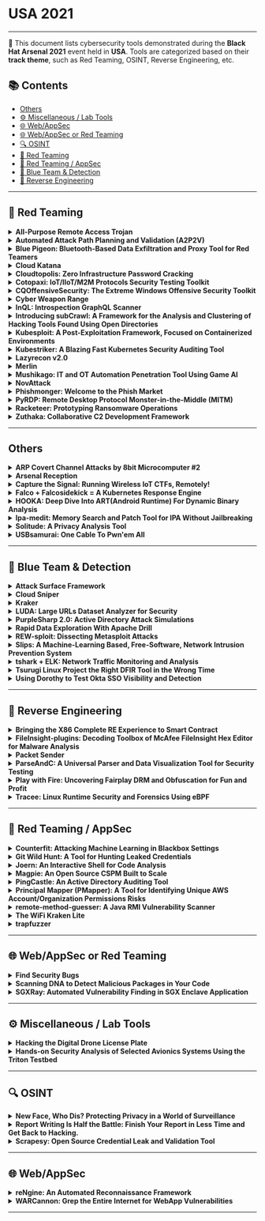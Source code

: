 # USA 2021
---
📍 This document lists cybersecurity tools demonstrated during the **Black Hat Arsenal 2021** event held in **USA**.
Tools are categorized based on their **track theme**, such as Red Teaming, OSINT, Reverse Engineering, etc.

## 📚 Contents
- [Others](#others)
- [⚙️ Miscellaneous / Lab Tools](#⚙️-miscellaneous-lab-tools)
- [🌐 Web/AppSec](#🌐-webappsec)
- [🌐 Web/AppSec or Red Teaming](#🌐-webappsec-or-red-teaming)
- [🔍 OSINT](#🔍-osint)
- [🔴 Red Teaming](#🔴-red-teaming)
- [🔴 Red Teaming / AppSec](#🔴-red-teaming-appsec)
- [🔵 Blue Team & Detection](#🔵-blue-team-detection)
- [🧠 Reverse Engineering](#🧠-reverse-engineering)
---
## 🔴 Red Teaming
<details><summary><strong>All-Purpose Remote Access Trojan</strong></summary>

![USA 2021](https://img.shields.io/badge/USA%202021-black) ![Category: 🔴 Red Teaming](https://img.shields.io/badge/Category:%20🔴%20Red%20Teaming-red) ![David Hunt](https://img.shields.io/badge/David%20Hunt-informational) ![Alex Manners](https://img.shields.io/badge/Alex%20Manners-informational)

🔗 **Link:** Not Available  
📝 **Description:** None

</details>

<details><summary><strong>Automated Attack Path Planning and Validation (A2P2V)</strong></summary>

![USA 2021](https://img.shields.io/badge/USA%202021-black) ![Category: 🔴 Red Teaming](https://img.shields.io/badge/Category:%20🔴%20Red%20Teaming-red) ![Fukutomo Nakanishi](https://img.shields.io/badge/Fukutomo%20Nakanishi-informational) ![Jason Youzwak](https://img.shields.io/badge/Jason%20Youzwak-informational) ![Michael Hylkema](https://img.shields.io/badge/Michael%20Hylkema-informational) ![Satoshi Aoki](https://img.shields.io/badge/Satoshi%20Aoki-informational) ![Subir Das](https://img.shields.io/badge/Subir%20Das-informational)

🔗 **Link:** Not Available  
📝 **Description:** None

</details>

<details><summary><strong>Blue Pigeon: Bluetooth-Based Data Exfiltration and Proxy Tool for Red Teamers</strong></summary>

![USA 2021](https://img.shields.io/badge/USA%202021-black) ![Category: 🔴 Red Teaming](https://img.shields.io/badge/Category:%20🔴%20Red%20Teaming-red) ![Chia Hui Mah](https://img.shields.io/badge/Chia%20Hui%20Mah-informational) ![Jing Loon Goh](https://img.shields.io/badge/Jing%20Loon%20Goh-informational) ![Kang Hao Leng](https://img.shields.io/badge/Kang%20Hao%20Leng-informational)

🔗 **Link:** Not Available  
📝 **Description:** None

</details>

<details><summary><strong>Cloud Katana</strong></summary>

![USA 2021](https://img.shields.io/badge/USA%202021-black) ![Category: 🔴 Red Teaming](https://img.shields.io/badge/Category:%20🔴%20Red%20Teaming-red) ![Roberto Rodriguez](https://img.shields.io/badge/Roberto%20Rodriguez-informational)

🔗 **Link:** Not Available  
📝 **Description:** None

</details>

<details><summary><strong>Cloudtopolis: Zero Infrastructure Password Cracking</strong></summary>

![USA 2021](https://img.shields.io/badge/USA%202021-black) ![Category: 🔴 Red Teaming](https://img.shields.io/badge/Category:%20🔴%20Red%20Teaming-red) ![Joel Gámez](https://img.shields.io/badge/Joel%20Gámez-informational)

🔗 **Link:** [Cloudtopolis: Zero Infrastructure Password Cracking](https://github.com/JoelGMSec/Cloudtopolis)  
📝 **Description:** Cloudtopolis is a tool that facilitates the installation and provisioning of Hashtopolis on the Google Cloud Shell platform, quickly and completely unattended (and also, free!). Together with Google Collaboratory, it allows us to break hashes without the need for dedicated hardware from any browser (even from your smartphone).

Thanks to its implementation through Docker, it can be run almost anywhere in a fast and easy way. In addition, it can be used collaboratively using different accounts, being very useful for use in CTF teams or in Red Team exercises.

As a novelty in this talk, automated clients for Windows and Linux (not disclosed yet) will be presented, being able to additionally use the user's local resources together with the graphic cards provided by Colab.

</details>

<details><summary><strong>Cotopaxi: IoT/IIoT/M2M Protocols Security Testing Toolkit</strong></summary>

![USA 2021](https://img.shields.io/badge/USA%202021-black) ![Category: 🔴 Red Teaming](https://img.shields.io/badge/Category:%20🔴%20Red%20Teaming-red) ![Jakub Botwicz](https://img.shields.io/badge/Jakub%20Botwicz-informational)

🔗 **Link:** Not Available  
📝 **Description:** Cotopaxi is a set of tools for security testing of network devices using specific and general network IoT/IIoT/M2M protocols (AMQP, CoAP, DTLS, gRPC, HTTP/2, HTCPCP, KNX, mDNS, MQTT, MQTT-SN, QUIC, RTSP, SSDP).

</details>

<details><summary><strong>CQOffensiveSecurity: The Extreme Windows Offensive Security Toolkit</strong></summary>

![USA 2021](https://img.shields.io/badge/USA%202021-black) ![Category: 🔴 Red Teaming](https://img.shields.io/badge/Category:%20🔴%20Red%20Teaming-red) ![Paula Januszkiewicz](https://img.shields.io/badge/Paula%20Januszkiewicz-informational) ![Mike Jankowski-Lorek](https://img.shields.io/badge/Mike%20Jankowski-Lorek-informational)

🔗 **Link:** Not Available  
📝 **Description:** CQOffensiveSecurity Toolkit enables you to perform advanced Windows Infrastructure Penetration Testing. It guides you through the process of gathering intel about network, workstations and servers. Common technics for privilege escalation, antimalware avoidance and bypass, credential harvesting and lateral movement. Toolkit allows also for decrypting RSA keys and EFS protected files as well as blobs and objects protected by DPAPI and DPAPI-NG. This toolkit is commonly used among CQURE Experts and pentesters on daily basis. Among published presented tools: CQRepacker, CQSecretDumper, CQLsasSecretDumper, CQCredentialHarvester, CQSystemEscalator, CQTcbImpersonate, CQSqlTDEdecrypter and many more. During the Black Hat we would like to announce brand new tools for escalation and lateral movement for PKI and ADFS as well as disabling Azure Information Protection to search through encrypted and protected files at rest. CQOffensiveSecurity is a very practical toolkit for pentesters and RedTeamers.

</details>

<details><summary><strong>Cyber Weapon Range</strong></summary>

![USA 2021](https://img.shields.io/badge/USA%202021-black) ![Category: 🔴 Red Teaming](https://img.shields.io/badge/Category:%20🔴%20Red%20Teaming-red) ![Brian Sypher](https://img.shields.io/badge/Brian%20Sypher-informational) ![Dan Wolfford, MSc, USAF (R)](https://img.shields.io/badge/Dan%20Wolfford,%20MSc,%20USAF%20(R)-informational)

🔗 **Link:** Not Available  
📝 **Description:** None

</details>

<details><summary><strong>InQL: Introspection GraphQL Scanner</strong></summary>

![USA 2021](https://img.shields.io/badge/USA%202021-black) ![Category: 🔴 Red Teaming](https://img.shields.io/badge/Category:%20🔴%20Red%20Teaming-red) ![Andrea Brancaleoni](https://img.shields.io/badge/Andrea%20Brancaleoni-informational)

🔗 **Link:** [InQL: Introspection GraphQL Scanner](https://github.com/doyensec/inql)  
📝 **Description:** InQL is an open-source toolbox for GraphQL. In addition to introspection and enumeration, our tool allows probing for GraphQL specific vulnerabilities. Over the course of the last few years, InQL became the go-to tool for GraphQL penetration testing thanks to its flexibility.

InQL is suited specifically for security audits and manual penetration testing with its tight integration with Burp Suite. In addition to that, InQL also provides an easily accessible API and command-line interface that can be integrated with other “shift-left” security engineering practices.

During the session, we will showcase InQL superpowers: black-box queries generation, cycles detection, CSRF helpers, and the newly integrated SQLi exploiter.

Resources:
- https://github.com/doyensec/inql
- https://blog.doyensec.com/2018/05/17/graphql-security-overview.html
- https://blog.doyensec.com/2020/03/26/graphql-scanner.html
- https://blog.doyensec.com/2021/05/20/graphql-csrf.html
- https://blog.doyensec.com/2020/11/19/inql-scanner-v3.html
- https://blog.doyensec.com/2020/06/11/inql-scanner-v2.html

</details>

<details><summary><strong>Introducing subCrawl: A Framework for the Analysis and Clustering of Hacking Tools Found Using Open Directories</strong></summary>

![USA 2021](https://img.shields.io/badge/USA%202021-black) ![Category: 🔴 Red Teaming](https://img.shields.io/badge/Category:%20🔴%20Red%20Teaming-red) ![Josh Stroschein](https://img.shields.io/badge/Josh%20Stroschein-informational) ![Patrick Schläpfer](https://img.shields.io/badge/Patrick%20Schläpfer-informational)

🔗 **Link:** Not Available  
📝 **Description:** From phishing kits to command-and-control panels, web shells and multiple samples of malware, open directories can provide a wealth of information into threat actor operations. But how can we discover open directories? And once we discover them, what are the next steps for identifying interesting content?

To answer these questions, we created the open-source framework subCrawl. subCrawl is written in Python3 and provides a modular framework for discovering open directories, unique content through signatures and organizing the data with optional output modules, such as MISP.

Open directories are simply folders that are viewable on a public web server that provides direct links to all its content. While open directories can be used to legitimately share files, they are often overlooked by threat actors. Therefore, they can provide insight into the structure, tools and malware being used by many threat actors. This oversight can provide direct access to the tools they've placed on a server, such as web shells, C2 panels or proxy scripts.

To organize the data, we use our framework subCrawl to aggregate the data with fuzzy hashes, web server information, used scripting languages and more. This approach allows for the creation of signatures that can be used to track tool usage across multiple hosts and cluster threat actor activities. To help manage the hosts explored and the data collected, we create consolidated MISP events, which enables us to cluster the found artifacts and draw interesting conclusions about the use of tools.

We will present the open-source framework subCrawl, which reflects our approach for hunting open directories. We will also explore our methodology to detect and cluster malicious content using publicly available threat feeds with the support of the well-known tool MISP, which helps us to store the data in a structured form and cluster it.

</details>

<details><summary><strong>Kubesploit: A Post-Exploitation Framework, Focused on Containerized Environments</strong></summary>

![USA 2021](https://img.shields.io/badge/USA%202021-black) ![Category: 🔴 Red Teaming](https://img.shields.io/badge/Category:%20🔴%20Red%20Teaming-red) ![Eviatar Gerzi](https://img.shields.io/badge/Eviatar%20Gerzi-informational)

🔗 **Link:** Not Available  
📝 **Description:** None

</details>

<details><summary><strong>Kubestriker: A Blazing Fast Kubernetes Security Auditing Tool</strong></summary>

![USA 2021](https://img.shields.io/badge/USA%202021-black) ![Category: 🔴 Red Teaming](https://img.shields.io/badge/Category:%20🔴%20Red%20Teaming-red) ![Vasant Chinnipilli](https://img.shields.io/badge/Vasant%20Chinnipilli-informational) ![Pralhad Chaskar](https://img.shields.io/badge/Pralhad%20Chaskar-informational)

🔗 **Link:** [Kubestriker: A Blazing Fast Kubernetes Security Auditing Tool](https://github.com/vchinnipilli/kubestriker)  
📝 **Description:** Kubestriker performs numerous in depth checks on kubernetes infrastructure to identify any misconfigurations which make organisations an easy target for attackers and safeguards against potential attacks on Kubernetes clusters.

</details>

<details><summary><strong>Lazyrecon v2.0</strong></summary>

![USA 2021](https://img.shields.io/badge/USA%202021-black) ![Category: 🔴 Red Teaming](https://img.shields.io/badge/Category:%20🔴%20Red%20Teaming-red) ![Kirill Zhdanov](https://img.shields.io/badge/Kirill%20Zhdanov-informational)

🔗 **Link:** [Lazyrecon v2.0](https://github.com/toolswatch/blackhat-arsenal-tools/blob/master/exploitation/lazyrecon.md)  
📝 **Description:** Lazyrecon v2.0 is a subdomain discovery tool that discovers and resolves valid subdomains then performs SSRF/LFI/SQLi fuzzing and port scanning. It has a simple modular architecture and is optimized for speed while working with github and wayback machine.

</details>

<details><summary><strong>Merlin</strong></summary>

![USA 2021](https://img.shields.io/badge/USA%202021-black) ![Category: 🔴 Red Teaming](https://img.shields.io/badge/Category:%20🔴%20Red%20Teaming-red) ![Russel Van Tuyl](https://img.shields.io/badge/Russel%20Van%20Tuyl-informational)

🔗 **Link:** Not Available  
📝 **Description:** None

</details>

<details><summary><strong>Mushikago: IT and OT Automation Penetration Tool Using Game AI</strong></summary>

![USA 2021](https://img.shields.io/badge/USA%202021-black) ![Category: 🔴 Red Teaming](https://img.shields.io/badge/Category:%20🔴%20Red%20Teaming-red) ![Yuta Ikegami](https://img.shields.io/badge/Yuta%20Ikegami-informational) ![Masato Hamamura](https://img.shields.io/badge/Masato%20Hamamura-informational)

🔗 **Link:** Not Available  
📝 **Description:** Penetration testing is an effective means of discovering vulnerabilities and inadequate settings in the overall system, and of investigating whether there are any operational security risks. However, in manual penetration testing, there are many cases where it is unclear whether the test content is really appropriate, because the diagnosis varies depending on the tester's strong and weak, interests, physical condition, and mental state on that day. Also, excellent testers are already booked by a large amount of work, and it is not always possible to request them without fail. In addition, cyber attacks on ICS (Industrial Control System) have been increasing recently, especially in 2020, when there were many cases of ransomware infections that caused damage to ICS. Furthermore, the number of reports of ICS vulnerabilities is increasing every year. In response to this situation, penetration testing for ICS has been attracting much attention.

In this work, we developed Mushikago, an automatic penetration testing tool using game AI, which focuses on the verification of post-exploit among penetration tools. A post-exploit is an attack that an attacker carries out after entering the target environment. By focusing on post-exploit verification, we can understand how far an attacker can actually penetrate and what kind of information is collected. Mushikago uses the GOAP (Goal Oriented Action Planning), which is game AI commonly used in NPC (Non Player Character). To using Mushikago, we can flexibly change the content of the attack according to the environment and mimic the attacks conducted by actual APT attackers and testers. It is also possible to identify terminal information, account information, and network information without manual intervention, and visualize and report them based on MITRE ATT&CK. In addition, Mushikago supports ICS, and can be used for penetration testing across IT and OT (Operation Technology).

</details>

<details><summary><strong>NovAttack</strong></summary>

![USA 2021](https://img.shields.io/badge/USA%202021-black) ![Category: 🔴 Red Teaming](https://img.shields.io/badge/Category:%20🔴%20Red%20Teaming-red) ![Mustafa Altınkaynak](https://img.shields.io/badge/Mustafa%20Altınkaynak-informational) ![Recep Tiryaki](https://img.shields.io/badge/Recep%20Tiryaki-informational)

🔗 **Link:** Not Available  
📝 **Description:** The NovAttack platform requires minimal setup time and few resources to implement. We love open source. So NovAttack is open source, it will remain open source.

NovAttack simulates real cyber attacks, focusing on the following attack categories.

Features / Test Capabilities

- IPS / IDS / Firewall
- Malware Download
- Content Filtering
- DLP (Data Loss Protection)
- WAF (Web Application Firewall) (New)

How does NovAttack work?

NovAttack advocates the open source philosophy. Uses the capabilities of PHP and libraries. All communication is prepared with API.

NovAttack simulates cyber attacks with its point-to-point connection. Thus, it reduces the amount of false positive. Attack vectors in it can be edited and updated.

- NovAttack simulates web-based attacks.
- You can provide continuous cyber attack simulation by adding current malware to NovAttack.
- You can develop DLP vectors specific to your organization, such as credit card leak). NovAttack provides continuous analysis for you.
- You can test your institution's content or URL filter.

</details>

<details><summary><strong>Phishmonger: Welcome to the Phish Market</strong></summary>

![USA 2021](https://img.shields.io/badge/USA%202021-black) ![Category: 🔴 Red Teaming](https://img.shields.io/badge/Category:%20🔴%20Red%20Teaming-red) ![Forrest Kasler](https://img.shields.io/badge/Forrest%20Kasler-informational)

🔗 **Link:** Not Available  
📝 **Description:** None

</details>

<details><summary><strong>PyRDP: Remote Desktop Protocol Monster-in-the-Middle (MITM)</strong></summary>

![USA 2021](https://img.shields.io/badge/USA%202021-black) ![Category: 🔴 Red Teaming](https://img.shields.io/badge/Category:%20🔴%20Red%20Teaming-red) ![Olivier Bilodeau](https://img.shields.io/badge/Olivier%20Bilodeau-informational)

🔗 **Link:** [PyRDP: Remote Desktop Protocol Monster-in-the-Middle (MITM)](https://github.com/GoSecure/pyrdp/blob/main/pyproject.toml)  
📝 **Description:** PyRDP is a Remote Desktop Protocol (RDP) monster-in-the-middle (MITM) tool and library useful in intrusion testing and malware research. Its out of the box offensive capabilities can be divided in three broad categories: client-side, MITM-side and server-side. On the client-side PyRDP can actively steal any clipboard activity, crawl mapped drives and collect all keystrokes. On the MITM-side PyRDP records everything on the wire in several formats (logs, JSON events), allows the attacker to take control of an active session and performs a pixel perfect recording of the RDP screen. On the server-side, on-logon PowerShell or cmd injection can be performed when a legitimate client connects.

On the malware research side, PyRDP can be used as part of a fully interactive honeypot. It can be placed in front of a Windows RDP server to intercept malicious sessions. It can replace the credentials provided in the connection sequence with working credentials to accelerate compromise and malicious behavior collection. It also saves a visual and textual recording of each RDP session, which is useful for investigation or to generate IOCs. Additionally, PyRDP saves a copy of the files that are transferred via the drive redirection feature, allowing it to collect malicious payloads.

Over the last year, we implemented several features that we are going to uncover in this brand-new arsenal workshop: improved file interception and crawling, dynamic certificate cloning, CredSSP/NLA support with private certificate and key, dynamic NLA redirection, NTLMSSP hash logging, and more.

</details>

<details><summary><strong>Racketeer: Prototyping Ransomware Operations</strong></summary>

![USA 2021](https://img.shields.io/badge/USA%202021-black) ![Category: 🔴 Red Teaming](https://img.shields.io/badge/Category:%20🔴%20Red%20Teaming-red) ![Dimitry Snezhkov](https://img.shields.io/badge/Dimitry%20Snezhkov-informational)

🔗 **Link:** Not Available  
📝 **Description:** None

</details>

<details><summary><strong>Zuthaka: Collaborative C2 Development Framework</strong></summary>

![USA 2021](https://img.shields.io/badge/USA%202021-black) ![Category: 🔴 Red Teaming](https://img.shields.io/badge/Category:%20🔴%20Red%20Teaming-red) ![Lucas Bonastre](https://img.shields.io/badge/Lucas%20Bonastre-informational) ![Alberto Herrera Yañez](https://img.shields.io/badge/Alberto%20Herrera%20Yañez-informational)

🔗 **Link:** Not Available  
📝 **Description:** A collaborative free open-source Command & Control development framework that allows developers to concentrate on the core function and goal of their C2.

Zuthaka presents a simplified API for fast and clear integration of C2s and provides a centralized management for multiple C2 instances through a unified interface for Red Team operations.

</details>

---
## Others
<details><summary><strong>ARP Covert Channel Attacks by 8bit Microcomputer #2</strong></summary>

![USA 2021](https://img.shields.io/badge/USA%202021-black) ![Category: Others](https://img.shields.io/badge/Category:%20Others-lightgrey) ![Michihiro Imaoka](https://img.shields.io/badge/Michihiro%20Imaoka-informational)

🔗 **Link:** Not Available  
📝 **Description:** Introduces a method of embedding information in the padding part of ARP and performing secret communication with only one small 8-bit microcomputer. The transmitter uses an 8-bit microcomputer called Atmega328P. A 10BASE-T Ethernet frame is generated using only the GPIO of the microcomputer without using a dedicated chip such as an Ethernet controller. By using this method, it is possible to perform a covert channel attack with a smaller and cheaper method than the conventional method.

</details>

<details><summary><strong>Arsenal Reception</strong></summary>

![USA 2021](https://img.shields.io/badge/USA%202021-black) ![Category: Others](https://img.shields.io/badge/Category:%20Others-lightgrey) ![None](https://img.shields.io/badge/None-informational)

🔗 **Link:** [Arsenal Reception](https://github.com/0x90/wifi-arsenal)  
📝 **Description:** Join us on Thursday, November 11, from 2:50 PM – 4:00 PM for drinks and networking as we thank our Arsenal presenters for their contributions to the open-source community.

</details>

<details><summary><strong>Capture the Signal: Running Wireless IoT CTFs, Remotely!</strong></summary>

![USA 2021](https://img.shields.io/badge/USA%202021-black) ![Category: Others](https://img.shields.io/badge/Category:%20Others-lightgrey) ![Federico Maggi](https://img.shields.io/badge/Federico%20Maggi-informational) ![Marco Balduzzi](https://img.shields.io/badge/Marco%20Balduzzi-informational) ![Jonathan Andersson](https://img.shields.io/badge/Jonathan%20Andersson-informational)

🔗 **Link:** Not Available  
📝 **Description:** The famous DEFCON CTF is one of the thousands Capture the Flag (CTFs) contests that, since many years, have become the "lifeblood" of the cybersecurity community. CTF players reverse-engineer vulnerable services in traditional IT applications (like web and binary) to score points.

Given the increased adoption of wireless-connected devices and pervasive, interconnected networks of so-called "IoT systems," since 2018 our teams of researchers have been promoting an RF-specific version of traditional CTFs, in which contestants are asked to reverse engineer radio-based protocols as opposed to traditional network communications. We called our contest the Capture the Signal (CTS) (https://www.trendmicro.com/cts/). This activity is also known as "blind signal analysis" as the signals' specification are unknown to the attacker. Each radio signal corresponds to a challenge. The challenges are organized by difficulty levels, and each solved challenge unlocks the next one. In other words, the flag concealed in each signal represents the clue to the next radio signal (e.g., the tuning frequency or any other radio parameters). The more points are scored, the closer the contestant is to win.

In normal circumstances, we've hosted the game on site at conferences world-wide, where radio signals are distributed "over the air", and participant are asked to use software-defined radio equipment to interact with the challenges. However, due the diverse local regulations in terms of wireless transmissions, we designed and implemented a containerized solution that eliminates the complexity of deploying physical radio transmitters, using an RF-over-IP broadcasting technique instead. With this framework, we can easily deploy CTS contests in countries with strict wireless regulation and remotely, backed by any cloud provider that offer container services.

</details>

<details><summary><strong>Falco + Falcosidekick = A Kubernetes Response Engine</strong></summary>

![USA 2021](https://img.shields.io/badge/USA%202021-black) ![Category: Others](https://img.shields.io/badge/Category:%20Others-lightgrey) ![Stefano Chierici](https://img.shields.io/badge/Stefano%20Chierici-informational)

🔗 **Link:** [Falco + Falcosidekick = A Kubernetes Response Engine](https://github.com/developer-guy/awesome-falco)  
📝 **Description:** Falco is the CNCF open-source project for runtime threat detection for containers and Kubernetes. It was created by Sysdig in 2016 and is the first runtime security project to join CNCF as an incubation-level project.

Falco is a container security tool designed to detect anomalous activity in your local machine, container, cloud, a managed Kubernetes cluster, or a Kubernetes cluster such as K3s. It taps into system calls and Kubernetes Audit logs to generate an event stream of all system activity.

One of the benefits of Falco is in leveraging its powerful and flexible rules language. As a result, Falco will generate security events when it finds abnormal behaviors as defined by a customizable set of rules. Meanwhile, Falco comes with a handful of out-of-the-box detection rules.

The Falco community is strong and active, contributing largely to not only the project but methods in which folks can find threats and feed whatever method they choose with examples! Falcosidekick was born providing an easy to use UI to Falco and an enhanced available outputs. Falcosidekick even provides a response engine utilizing serverless (lambda, knative, kubeless, openfaas) which extends capabilities to whatever the security team wants to create remediation functions for with examples such as stopping a container, memdump, etc etc.

</details>

<details><summary><strong>HOOKA: Deep Dive Into ART(Android Runtime) For Dynamic Binary Analysis</strong></summary>

![USA 2021](https://img.shields.io/badge/USA%202021-black) ![Category: Others](https://img.shields.io/badge/Category:%20Others-lightgrey) ![Seong Hyun Song](https://img.shields.io/badge/Seong%20Hyun%20Song-informational)

🔗 **Link:** [HOOKA: Deep Dive Into ART(Android Runtime) For Dynamic Binary Analysis](https://gist.github.com/standardgalactic/7f03809c56f4b098b95a50ada32cd02c)  
📝 **Description:** Google has changed Android runtime drastically each time a new version of Android is released to optimize the performance, storage usage, and system updates of apps. The profiling data has started to be generated in the recent version of Android 10, based on the user's behavior in ART (Android Runtime). Based on the profiling data, the byte code is optimized (Profile-Guided optimization and Cloud Profile optimization) by the compiler (AOT/JIT). ART also interprets and executes different types of code (byte code, oat code, and jit code) generated by the compiler. Such complexity in the structure and the operation method makes ART difficult to understand correctly. However, since all the code of the app is interpreted and executed through ART, if the attacker understands how ART works, it is possible to steal all the information necessary to analyze the app. Therefore, in this paper, we analyze the flow and structure of how the app code is interpreted and executed by objects existing in Android 10 ART. Then, by modifying the ART based on the analysis results, we develop a framework that can steal the information in real-time, such as smali code, interface, parameters, return value, fields, and stack trace of a method that is executed dynamically. In addition, we present an easy technique to effectively analyze the app without accessing the execution code by using tools such as decompiler or disassembler.

In existing debugger or hooking frameworks that dynamically analyze the apps in the Android environment, it is forcibly attached to the target analysis process, and the code is injected to read or analyze the code in the memory area while the execution code is loaded in memory. Since these methods are blocked by RASP (Runtime Application Self Protection), it takes a lot of time for attackers or analysts to bypass it and analyze the app.

The method proposed in this paper, on the other hand, analyzes the app by modifying the ART (Android Runtime) itself which is responsible for loading and executing the app's execution code in memory in Android. Even if any Anti-Hooking and Anti-Debugging techniques are applied to the app, all the codes are eventually executed through ART. This allows us to dump the dynamically executed code as smali code without being detected by RASP. In addition, all runtime information (such as stack trace, args, return value, etc.) of running functions can be captured and used for the analysis.

This technique is basically to redevelop ART in Android. Most similar methods that change the system modules in Android build the Android OS in debug mode. This makes such approach with the system modification more easily detectable by RASP.
However, the method proposed in this presentation bypasses AVB (Android Verified Boot) and SafetyNet in the kernel, and then patch only the ART module from Stock Rom released by Google. Therefore, I present an effective method to easily analyze apps without being detected by RASP.

</details>

<details><summary><strong>Ipa-medit: Memory Search and Patch Tool for IPA Without Jailbreaking</strong></summary>

![USA 2021](https://img.shields.io/badge/USA%202021-black) ![Category: Others](https://img.shields.io/badge/Category:%20Others-lightgrey) ![Taichi Kotake](https://img.shields.io/badge/Taichi%20Kotake-informational)

🔗 **Link:** Not Available  
📝 **Description:** Ipa-medit is a memory search and patch tool for resigned ipa without jailbreaking. It was created for mobile game security testing.

Memory modification is the easiest way to cheat in games, it is one of the items to be checked in the security test. There are also cheat tools that can be used casually like GameGem and iGameGuardian on iOS. However, there were no tools available for un-jailbroken device. So I made it as a security testing tool.

There is an android version of the tool, apk-medit(https://github.com/aktsk/apk-medit), that I created.

Many mobile games have jailbreak detection, but ipa-medit does not require jailbreaking, so memory modification can be done without bypassing the jailbreak detection.

GitHub: https://github.com/aktsk/ipa-medit

</details>

<details><summary><strong>Solitude: A Privacy Analysis Tool</strong></summary>

![USA 2021](https://img.shields.io/badge/USA%202021-black) ![Category: Others](https://img.shields.io/badge/Category:%20Others-lightgrey) ![Dan Hastings](https://img.shields.io/badge/Dan%20Hastings-informational)

🔗 **Link:** [Solitude: A Privacy Analysis Tool](https://github.com/earthspecies/audio-embeddings/blob/main/02_simple_rnn.ipynb)  
📝 **Description:** Solitude is an open-source privacy analysis tool that aims to help people inspect where their private data goes once it leaves their favorite mobile or web applications. Whether a curious novice or a more advanced researcher, Solitude makes the process of evaluating an app's privacy accessible for everyone.

Unfortunately, privacy policies are often difficult to understand when trying to identify how your private data is being shared and whom it's being shared with. As we have seen through research, privacy policies don't always tell the complete truth of what an apps actual data collection practices are. Solitude was built to help give more transparency to users of where their private data
goes. Solitude makes the process of proxying HTTP traffic and searching through HTTP traffic more straightforward. Solitude can be configured to look for any type of data that you input in a mobile or web application and reveal where that data is going. The application inspects all outbound HTTP traffic, looks for various hashes of your data and recursively decodes common encoding schemes (base64,URL).

</details>

<details><summary><strong>USBsamurai: One Cable To Pwn'em All</strong></summary>

![USA 2021](https://img.shields.io/badge/USA%202021-black) ![Category: Others](https://img.shields.io/badge/Category:%20Others-lightgrey) ![Luca Bongiorni](https://img.shields.io/badge/Luca%20Bongiorni-informational)

🔗 **Link:** [USBsamurai: One Cable To Pwn'em All](https://github.com/rmusser01/Infosec_Reference/blob/master/Draft/RT.md)  
📝 **Description:** During the last years, hardware implants have become a popular attack vector in air-gapped environments such as industrial networks: Stuxnet (2010), Operation Copperfield (2017), and the recent ransomware attack that has led to a shutdown in a US natural gas facility are only some notable cases. In parallel, in an effort to raise the bar of red-teaming operations, security researchers have been designing and releasing powerful open-source devices with the intent to make Red-Teaming operations even more interesting and disruptive. Smoothing the path to new TTPs and improving old ones. As a result, hardware implants should always be included in the threat modeling of an industrial facility.

During this talk, after a bit of history of hardware implants, will be presented a new hacking device: USBsamurai. A remotely-controlled USB HID injecting cable that costs less than 15 USD to produce from off-the-shelf components (a cable and a USB radio transceiver) that can be used to compromise targets remotely (i.e. over a 2.4GHz undetectable protocol) in the stealthiest way ever seen & also bypass Air-Gapped Environments like a boss!

This presentation will be quite technical, tailored for an ICS security audience. Come to this talk to start preparing for the next wave of attacks that can pass undetected by most of the existing security solutions available on the market.

Finally, I'll conclude the talk with practical, actionable countermeasures to prevent and detect HID attacks, and conclude by explaining how to approach a forensics analysis in presence of USB implants.

</details>

---
## 🔵 Blue Team & Detection
<details><summary><strong>Attack Surface Framework</strong></summary>

![USA 2021](https://img.shields.io/badge/USA%202021-black) ![Category: 🔵 Blue Team & Detection](https://img.shields.io/badge/Category:%20🔵%20Blue%20Team%20&%20Detection-cyan) ![Mauricio Espinosa](https://img.shields.io/badge/Mauricio%20Espinosa-informational) ![Prajwal Panchamahalkar](https://img.shields.io/badge/Prajwal%20Panchamahalkar-informational)

🔗 **Link:** Not Available  
📝 **Description:** None

</details>

<details><summary><strong>Cloud Sniper</strong></summary>

![USA 2021](https://img.shields.io/badge/USA%202021-black) ![Category: 🔵 Blue Team & Detection](https://img.shields.io/badge/Category:%20🔵%20Blue%20Team%20&%20Detection-cyan) ![Nicolás Rivero Corvalán](https://img.shields.io/badge/Nicolás%20Rivero%20Corvalán-informational) ![Matías Marenchino](https://img.shields.io/badge/Matías%20Marenchino-informational) ![Santiago Friquet](https://img.shields.io/badge/Santiago%20Friquet-informational) ![Lucho Carranza Berra](https://img.shields.io/badge/Lucho%20Carranza%20Berra-informational)

🔗 **Link:** Not Available  
📝 **Description:** Cloud Sniper is a platform designed to manage Cloud Security Operations, intended to respond to security incidents by accurately analyzing and correlating cloud artifacts. It is meant to be used as a Cloud Security Operations platform to detect and remediate security incidents by showing a complete visibility of the company's cloud security posture.

It introduces a centralized Incident and Response platform, which executes automatic actions, by learning from the analysts' expert knowledge. To do it, only native cloud artifacts and open source technologies are implemented. In this way, the community can extend the project with different security use cases.

Cloud Sniper receives and processes security feeds, providing an automatic response mechanism to protect the cloud infrastructure. To detect attackers' advanced TTPs, Cloud Sniper Analytics module correlates IOCs providing enhanced security findings to the security analyst.

With this platform, you get a complete and comprehensive management system of the security incidents. At the same time, an advanced security analyst can integrate Cloud Sniper with external forensic or incident-and-response tools to ingest new security feeds. The platform automatically deploys and provides cloud-based integration with all native resources, in a fully modularized manner, making it very easy to extend for the community.

Cloud Sniper introduces an analytics module to analyze data, metrics and telemetry generated on the cloud. This first version analyzes VPC flows to detect beaconing patterns.

As part of the platform, we have developed two modules to complement it:

* Cloud Droid (Incident and Response Simulations): Currently, incident and response teams develop different mechanisms to detect attacks, leaving aside the testing phase. Although each automation is tested before implementation, it is not constantly monitored. Droid proposes an automated testing model in which controlled actions are expected to be triggered to perform security incident simulations.

* Cloud Lusat (Internal Threat Intelligence Feeds, Inventory and Compliance Data Collection): It aims to process information based on threat intelligence feeds, generate an inventory and check the compliance of different cloud resources.

</details>

<details><summary><strong>Kraker</strong></summary>

![USA 2021](https://img.shields.io/badge/USA%202021-black) ![Category: 🔵 Blue Team & Detection](https://img.shields.io/badge/Category:%20🔵%20Blue%20Team%20&%20Detection-cyan) ![Ivan Iushkevich](https://img.shields.io/badge/Ivan%20Iushkevich-informational)

🔗 **Link:** [Kraker](https://github.com/zzzteph)  
📝 **Description:** Kraker is a distributed password brute-force system that allows you to run and manage the hashcat on different servers and workstations, focused on ease of use. There were two main goals during the design and development: to create the most simple tool for distributed hash cracking and make it fault-tolerant.

</details>

<details><summary><strong>LUDA: Large URLs Dataset Analyzer for Security</strong></summary>

![USA 2021](https://img.shields.io/badge/USA%202021-black) ![Category: 🔵 Blue Team & Detection](https://img.shields.io/badge/Category:%20🔵%20Blue%20Team%20&%20Detection-cyan) ![Jordan Garzon](https://img.shields.io/badge/Jordan%20Garzon-informational) ![Asaf Nadler](https://img.shields.io/badge/Asaf%20Nadler-informational)

🔗 **Link:** [LUDA: Large URLs Dataset Analyzer for Security](https://github.com/akamai/luda)  
📝 **Description:** What interesting stuff can we find by looking only at URLs without the actual HTTP traffic ?

Well, quite a lot. Hackers often do not reinvent the wheel. They buy existing malwares or phishing that use the same scheme for HTTP communication. Techniques to randomize URLs , like DGA, often apply on the domain part". But what about the rest?

In this talk, we present LUDA - Large URLs Dataset Analyzer for security. It works in two modes: Malware or Phishing.
The first will detect similarities between C2 communication and cluster them by families. The last will apply the same clustering with an additional layer of " brand " detection.
Both of them can automatically extract regexes, using Genetic algorithm, and can be deployed for inline detections.
This powerful tool already supports integration with various public malicious repositories like PhishTank, URLHaus , Virus Total as well as dozens more.
As opposed to similar projects , this tool is focused only on security. It includes specific options like automatic false positive cleaning.
We will demo how we can run LUDA on public datasets with the two modes and show how it succeeds to get quality insights from large datasets. Finally we will show what are the current threat families found on real traffic data taken from Akamai Secure Web Gateway.

</details>

<details><summary><strong>PurpleSharp 2.0: Active Directory Attack Simulations</strong></summary>

![USA 2021](https://img.shields.io/badge/USA%202021-black) ![Category: 🔵 Blue Team & Detection](https://img.shields.io/badge/Category:%20🔵%20Blue%20Team%20&%20Detection-cyan) ![Mauricio Velazco](https://img.shields.io/badge/Mauricio%20Velazco-informational)

🔗 **Link:** Not Available  
📝 **Description:** None

</details>

<details><summary><strong>Rapid Data Exploration With Apache Drill</strong></summary>

![USA 2021](https://img.shields.io/badge/USA%202021-black) ![Category: 🔵 Blue Team & Detection](https://img.shields.io/badge/Category:%20🔵%20Blue%20Team%20&%20Detection-cyan) ![Charles Givre](https://img.shields.io/badge/Charles%20Givre-informational)

🔗 **Link:** Not Available  
📝 **Description:** None

</details>

<details><summary><strong>REW-sploit: Dissecting Metasploit Attacks</strong></summary>

![USA 2021](https://img.shields.io/badge/USA%202021-black) ![Category: 🔵 Blue Team & Detection](https://img.shields.io/badge/Category:%20🔵%20Blue%20Team%20&%20Detection-cyan) ![Cesare Pizzi](https://img.shields.io/badge/Cesare%20Pizzi-informational)

🔗 **Link:** Not Available  
📝 **Description:** Metasploit and Cobalt Strike are wildly used tool for red-teams, pen-testers and sometimes malicious actors. They deliver a lot of ready-to-use exploits facilitating work of the attacker. But who thinks about the poor blue-team members? They are left alone. It looks automation is for attackers only!
But now, there is a hope: REW-sploit is a new tool with the aim to help defenders in analyzing Metasploit (and in some form Cobalt Strike) based attacks. Leveraging some well know frameworks it can emulate payloads, extracts crypto keys and correlate PCAP dumps to get extra info about what is going on. Automation is now for defenders too!

</details>

<details><summary><strong>Slips: A Machine-Learning Based, Free-Software, Network Intrusion Prevention System</strong></summary>

![USA 2021](https://img.shields.io/badge/USA%202021-black) ![Category: 🔵 Blue Team & Detection](https://img.shields.io/badge/Category:%20🔵%20Blue%20Team%20&%20Detection-cyan) ![Sebastian Garcia](https://img.shields.io/badge/Sebastian%20Garcia-informational) ![Kamila Babayeva](https://img.shields.io/badge/Kamila%20Babayeva-informational)

🔗 **Link:** [Slips: A Machine-Learning Based, Free-Software, Network Intrusion Prevention System](https://github.com/stratosphereips/StratosphereLinuxIPS)  
📝 **Description:** Slips is a behavioral-based intrusion prevention system, and the first free software to use machine learning to detect attacks in the network. It is a modular system that profiles the behavior of IP addresses and performs detections in time windows. Slips' modules detect a range of attacks both to and from the protected device. Slips connects to other Slips using P2P, and exports alerts to other systems.

Slips works in several directionality modes. The concept of home network is not used to choose which detection to apply, but to choose which profile to analyze. The user can choose to detect attacks coming *to* or going *from* these profiles. This makes it easy to protect your network but also to focus on infected computers inside your network.

Among its modules, Slips includes the download/manage of external Threat Intelligence feed (including our laboratory's own TI feed), whois/asn/geocountry enrichment, a LSTM neural net for malicious behavior detection, port scanning detection (vertical and horizontal) on flows, long connection detection, etc. The decisions to block profiles or not are based on ensembling
algorithms. The P2P module connects to other Slips to share detection alerts.

Slips can read packets from the network, pcap, Suricata, Zeek, Argus and Nfdump, and can output alerts files and summaries. Having Zeek as a base tool, Slips can correctly build a sorted timeline of flows combining all Zeek logs. Slips can send alerts using the STIX/TAXII protocol.

More importantly, the Kalipso Node.js interface allows the analysts to see the profiles' behaviors and detections performed by Slips modules directly in the console. Kalipso displays the flows of each profile and time window and compares those connections in charts/bars. It also summarizes the whois/asn/geocountry information for each IP that communicates with a protected device.

</details>

<details><summary><strong>tshark + ELK: Network Traffic Monitoring and Analysis</strong></summary>

![USA 2021](https://img.shields.io/badge/USA%202021-black) ![Category: 🔵 Blue Team & Detection](https://img.shields.io/badge/Category:%20🔵%20Blue%20Team%20&%20Detection-cyan) ![Martin Kacer](https://img.shields.io/badge/Martin%20Kacer-informational)

🔗 **Link:** Not Available  
📝 **Description:** This project builds virtual machine for network traffic monitoring and analysis. It uses ELK (Elasticsearch, Logstash, Kibana) to process Wireshark decoded output (by using tshark -T ek ndjson output). The virtual appliance is built using vagrant, with pre-installed and pre-configured ELK stack.

https://www.h21lab.com/tools/tshark-elasticsearch
https://github.com/H21lab/tsharkVM

</details>

<details><summary><strong>Tsurugi Linux Project the Right DFIR Tool in the Wrong Time</strong></summary>

![USA 2021](https://img.shields.io/badge/USA%202021-black) ![Category: 🔵 Blue Team & Detection](https://img.shields.io/badge/Category:%20🔵%20Blue%20Team%20&%20Detection-cyan) ![Giovanni Rattaro](https://img.shields.io/badge/Giovanni%20Rattaro-informational) ![Marco Giorgi](https://img.shields.io/badge/Marco%20Giorgi-informational)

🔗 **Link:** Not Available  
📝 **Description:** Any DFIR analyst knows that everyday in many companies, it doesn't matter the size, it's not easy to perform forensics investigations often due to lack of internal information (like mastery all IT architecture, have the logs or the right one...) and ready to use DFIR tools.

As DFIR professionals we have faced these problems many times and so we decided last year to create something that can help who will need the right tool in the "wrong time" (during a security incident).

And the answer is the Tsurugi Linux project that, of course, can be used also for educational purposes.
After more than a year since the last release, a Tsurugi Linux special BLACK HAT EDITION with this major release will be shared with the participants before the public release.

</details>

<details><summary><strong>Using Dorothy to Test Okta SSO Visibility and Detection</strong></summary>

![USA 2021](https://img.shields.io/badge/USA%202021-black) ![Category: 🔵 Blue Team & Detection](https://img.shields.io/badge/Category:%20🔵%20Blue%20Team%20&%20Detection-cyan) ![David French](https://img.shields.io/badge/David%20French-informational)

🔗 **Link:** Not Available  
📝 **Description:** None

</details>

---
## 🧠 Reverse Engineering
<details><summary><strong>Bringing the X86 Complete RE Experience to Smart Contract</strong></summary>

![USA 2021](https://img.shields.io/badge/USA%202021-black) ![Category: 🧠 Reverse Engineering](https://img.shields.io/badge/Category:%20🧠%20Reverse%20Engineering-orange) ![ZiQiao Kong](https://img.shields.io/badge/ZiQiao%20Kong-informational) ![ChenXu Wu](https://img.shields.io/badge/ChenXu%20Wu-informational) ![KaiJern Lau](https://img.shields.io/badge/KaiJern%20Lau-informational)

🔗 **Link:** Not Available  
📝 **Description:** Currently there is more than 2 Trillion USD market cap for the crypto currency market, DeFi alone is more than 100 Billion. With the popularity of the DeFi market, smart contracts again become the playground of hackers and security researchers. Token "robbery" became the most problematic issue for both investors and crypto currency exchange.

Ethereum Virtual Machine (EVM) is still the most widely used architect to support the core of smart contracts such as Polkadot, EVM and soon Cardano blockchain. Emulators built around EVM are merely good for development purposes. Most of the EVM analysis engines are just debugging tools based on symbolic execution. Unfortunately, these engines are just simple tools that do not encourage and support us to develop tools on top of them.

During Black Hat Asia, Arsenal 2021, we presented "Qiling: Smart Analysis for Smart Contract" [1] and explained the foundation of Qiling's EVM engine. In Blackhat USA Arsenal 2021, we would like to take this opportunity to demonstrate the full capabilities and tools that we build on top of the Qiling's EVM engine. That brings the complete traditional X86 reverse engineering experience to the smart contract space.

- Real time EVM debugger, with step into, step over and memory stack modification capabilities
- Full emulation of multi cross contract instrumentation
- Ultra fast emulation with pre-set environment variable
- Fully automated reapply and verify latest smart contract attack to all existing contract on a exchange or chain
- Make symbolic execution to work with Qiling EVM engine to provide a more in depth emulation
- Added a fully functional LLVM Intermediate Representation(IR). It allow a users to build a ultra fast fuzzer on-top of Qiling Framework.

To demonstrate the power of our framework and tools. We prepared some case study and demo on how we can rebuild the entire blockchain and verify the currently existing smart contract against the latest attack being discovered in the wild in the matters on few lines of code.

Once the talk ends, we will release the code and tools into the Qiling github repo, as usual.

References:

[1] Black Hat Arsenal 2021: https://www.blackhat.com/asia-21/arsenal/schedule/index.html#qiling-smart-analysis-for-smart-contract-22643

</details>

<details><summary><strong>FileInsight-plugins: Decoding Toolbox of McAfee FileInsight Hex Editor for Malware Analysis</strong></summary>

![USA 2021](https://img.shields.io/badge/USA%202021-black) ![Category: 🧠 Reverse Engineering](https://img.shields.io/badge/Category:%20🧠%20Reverse%20Engineering-orange) ![Nobutaka Mantani](https://img.shields.io/badge/Nobutaka%20Mantani-informational)

🔗 **Link:** [FileInsight-plugins: Decoding Toolbox of McAfee FileInsight Hex Editor for Malware Analysis](https://github.com/nmantani/FileInsight-plugins)  
📝 **Description:** FileInsight-plugins is a large set of plugins for McAfee FileInsight hex editor. It adds many capabilities such as decode, decryption, decompression, searching XOR-ed text strings, scanning with a YARA rule, code emulation, disassembly, and more! It is useful for various kinds of decoding tasks in malware analysis (such as extracting malware executable files from malicious document files, deobfuscation of malicious scripts).

Currently, FileInsight-plugins has 110 plugins. The plugins provide the following functions and many other functions.

- Calculation of hash values (CRC32, MD5, SHA1, SHA256, ssdeep, imphash, impfuzzy)
- Search for XORed, bit-rotated text strings and byte arrays
- XOR while incrementing / decrementing XOR key (rolling XOR)
- Encode and decode of BASE16, BASE32, BASE58, BASE64, BASE85 with custom tables
- Encryption and decryption (AES, ARC2, ARC4, Blowfish, ChaCha20, DES, Salsa20, TEA, Triple DES, XTEA)
- Compression and decompression (aPLib, Bzip2, Deflate, Gzip, LZ4, LZMA, LZNT1, LZO, PPMd, QuickLZ, XZ, Zstandard)
- Detection of embedded files in a file
- Extraction of text strings of ASCII and UTF-16 with auto decode of hex string and BASE64 strings
- Scanning with YARA and highlighting regions that match YARA rules
- Showing file metadata
- Parsing file structure (Gzip, RAR, ZIP, ELF, PE, MBR partition table, BMP, GIF, JPEG, PNG, Windows shortcut)
- Code emulation of shellcodes and executable files (Windows (x64, x86) and Linux (x64, x86, ARM, ARM64, MIPS)) with API call tracing and capturing memory dumps
- Disassembly (x64, x86, ARM, ARM64, MIPS, PowerPC, PowerPC64, SPARC)
- Opening data with other tools such as CyberChef, IDA, and VSCode (customizable with JSON config file).
- Visualization (Bitmap, Byte histogram, Entropy graph)

FileInsight-plugins is a tool that I develop privately, not professionally developed by the organization I belong to.

Links:
- GitHub repository: https://github.com/nmantani/FileInsight-plugins/
- Documents of use cases: https://github.com/nmantani/FileInsight-plugins/wiki

</details>

<details><summary><strong>Packet Sender</strong></summary>

![USA 2021](https://img.shields.io/badge/USA%202021-black) ![Category: 🧠 Reverse Engineering](https://img.shields.io/badge/Category:%20🧠%20Reverse%20Engineering-orange) ![Dan Nagle](https://img.shields.io/badge/Dan%20Nagle-informational)

🔗 **Link:** [Packet Sender](https://github.com/OwlProjects/PacketSenderWithParsing)  
📝 **Description:** None

</details>

<details><summary><strong>ParseAndC: A Universal Parser and Data Visualization Tool for Security Testing</strong></summary>

![USA 2021](https://img.shields.io/badge/USA%202021-black) ![Category: 🧠 Reverse Engineering](https://img.shields.io/badge/Category:%20🧠%20Reverse%20Engineering-orange) ![Parbati Kumar Manna](https://img.shields.io/badge/Parbati%20Kumar%20Manna-informational)

🔗 **Link:** Not Available  
📝 **Description:** None

</details>

<details><summary><strong>Play with Fire: Uncovering Fairplay DRM and Obfuscation for Fun and Profit</strong></summary>

![USA 2021](https://img.shields.io/badge/USA%202021-black) ![Category: 🧠 Reverse Engineering](https://img.shields.io/badge/Category:%20🧠%20Reverse%20Engineering-orange) ![Junzhi Lu](https://img.shields.io/badge/Junzhi%20Lu-informational) ![Xindi Wang](https://img.shields.io/badge/Xindi%20Wang-informational) ![Ju Zhu](https://img.shields.io/badge/Ju%20Zhu-informational)

🔗 **Link:** Not Available  
📝 **Description:** Apple has introduced Fairplay DRM into App Store apps since 2013. For a long time before, a jailbroken IOS device is necessary for decrypting DRM protected app, which brings many problems for security researchers and malware analysts. And Apple's property DRM implementation and other components are highly protected with LLVM-based obfuscation, the lack of review and research may also leaves the vulnerability lasting. With the release of highly iOS-similar Apple Silicon device, we are able to explore more secrets of hardware and software on Apple platforms. My work will cover on three parts: firstly, how Fairplay DRM works and how to make a DRM decryption system on M1 Mac without breaking the system; secondly, possible attack surface of FairplayIOKit; and lastly, what methods Apple uses to obfuscate their property software and attack the weakness.

</details>

<details><summary><strong>Tracee: Linux Runtime Security and Forensics Using eBPF</strong></summary>

![USA 2021](https://img.shields.io/badge/USA%202021-black) ![Category: 🧠 Reverse Engineering](https://img.shields.io/badge/Category:%20🧠%20Reverse%20Engineering-orange) ![Yaniv Agman](https://img.shields.io/badge/Yaniv%20Agman-informational) ![Roi Kol](https://img.shields.io/badge/Roi%20Kol-informational)

🔗 **Link:** [Tracee: Linux Runtime Security and Forensics Using eBPF](https://github.com/aquasecurity/tracee)  
📝 **Description:** Tracee is a runtime security and forensics tool for Linux. It is composed of tracee-ebpf, which collects OS events, and tracee-rules, which is the runtime security detection engine.


Tracee-ebpf is capable of tracing all processes in the system or a group of processes according to some given filters. The set of events to trace can be selected by the user and include the following:


1. System calls
2. LSM hooks (security_file_open, security_bprm_check, cap_capable, ...)
3. Internal kernel functions (vfs_write, commit_creds, ...)
4. Special events and alerts (magic_write, mem_prot_alert, ...)


Other than tracing, Tracee-ebpf is also capable of capturing files written to disk or memory (e.g. "fileless" malwares), and extracting binaries that are dynamically loaded to an application's memory (e.g. when a malware uses a packer). Using these capabilities, it is possible to automatically collect forensic artifacts for later investigation.
Tracee-Rules, is a rule engine that helps you detect suspicious behavioral patterns in streams of events. It is primarily made to leverage events collected with Tracee-eBPF into a Runtime Security solution.
Tracee supports authoring rules in Golang or in Rego.

</details>

---
## 🔴 Red Teaming / AppSec
<details><summary><strong>Counterfit: Attacking Machine Learning in Blackbox Settings</strong></summary>

![USA 2021](https://img.shields.io/badge/USA%202021-black) ![Category: 🔴 Red Teaming / AppSec](https://img.shields.io/badge/Category:%20🔴%20Red%20Teaming%20/%20AppSec-red) ![Will Pearce](https://img.shields.io/badge/Will%20Pearce-informational) ![Raja Sekhar Rao Dheekonda](https://img.shields.io/badge/Raja%20Sekhar%20Rao%20Dheekonda-informational)

🔗 **Link:** Not Available  
📝 **Description:** None

</details>

<details><summary><strong>Git Wild Hunt: A Tool for Hunting Leaked Credentials</strong></summary>

![USA 2021](https://img.shields.io/badge/USA%202021-black) ![Category: 🔴 Red Teaming / AppSec](https://img.shields.io/badge/Category:%20🔴%20Red%20Teaming%20/%20AppSec-red) ![Rod Soto](https://img.shields.io/badge/Rod%20Soto-informational) ![Jose Hernandez](https://img.shields.io/badge/Jose%20Hernandez-informational)

🔗 **Link:** Not Available  
📝 **Description:** None

</details>

<details><summary><strong>Joern: An Interactive Shell for Code Analysis</strong></summary>

![USA 2021](https://img.shields.io/badge/USA%202021-black) ![Category: 🔴 Red Teaming / AppSec](https://img.shields.io/badge/Category:%20🔴%20Red%20Teaming%20/%20AppSec-red) ![Vickie Li](https://img.shields.io/badge/Vickie%20Li-informational) ![Fabian Yamaguchi](https://img.shields.io/badge/Fabian%20Yamaguchi-informational) ![Suchakra Sharma](https://img.shields.io/badge/Suchakra%20Sharma-informational)

🔗 **Link:** Not Available  
📝 **Description:** Joern is an award-winning open-source platform for robust query-based analysis of C/C++. It enables mining large code bases for vulnerabilities using a Scala-based domain-specific query language and provides the reference implementation for code property graphs. With its fuzzy parsing approach, it is specifically suited for machine learning applications. Joern serves as the fundament for the commercial SAST and code exploration products at ShiftLeft.

The Code Property Graph (CPG) is an intermediate code representation designed for code querying. The core idea it promotes is to merge multiple different program representations into a joint graph data structure and allowing queries to be formulated as graph traversals. In its initial form as presented in 2014, the CPG makes available syntactical information, control flow information and data flow for C/C++ programs. It was later further generalized to host multiple different programming languages, and higher-level code representations.



Important Links
Joern Documentation: https://docs.joern.io
Joern query database: https://queries.joern.io
Joern Community: https://discord.gg/AUzy45EHdf

Demo preparation:

Download VLC v3.0.12 source and extract in a convenient directory
> wget http://get.videolan.org/vlc/3.0.12/vlc-3.0.12.tar.xz
> tar -xvf vlc-3.0.12.tar.xz

Download Joern and install
> wget https://github.com/joernio/joern/releases/latest/download/joern-install.sh
> chmod +x ./joern-install.sh
> sudo ./joern-install.sh

</details>

<details><summary><strong>Magpie: An Open Source CSPM Built to Scale</strong></summary>

![USA 2021](https://img.shields.io/badge/USA%202021-black) ![Category: 🔴 Red Teaming / AppSec](https://img.shields.io/badge/Category:%20🔴%20Red%20Teaming%20/%20AppSec-red) ![Mark Curphey](https://img.shields.io/badge/Mark%20Curphey-informational) ![Jason Nichols](https://img.shields.io/badge/Jason%20Nichols-informational)

🔗 **Link:** Not Available  
📝 **Description:** None

</details>

<details><summary><strong>PingCastle: An Active Directory Auditing Tool</strong></summary>

![USA 2021](https://img.shields.io/badge/USA%202021-black) ![Category: 🔴 Red Teaming / AppSec](https://img.shields.io/badge/Category:%20🔴%20Red%20Teaming%20/%20AppSec-red) ![Vincent Le Toux](https://img.shields.io/badge/Vincent%20Le%20Toux-informational)

🔗 **Link:** [PingCastle: An Active Directory Auditing Tool](https://github.com/netwrix/PingCastleCloud)  
📝 **Description:** So many tools that exist to assess Active Directory security, and yet, it is impossible to have an overview of all. PingCastle has been designed to tackle these difficulties and get results fast and without any requirements. Healthcheck mode is the most well-known mode that gives vulnerability reports in minutes regarding major AD vulnerabilities. But what if the most important point was to convince the management that AD security is not that simple? PingCastle is more than a vulnerability scanner. This demo will include scanners, cartography and secret tricks.

</details>

<details><summary><strong>Principal Mapper (PMapper): A Tool for Identifying Unique AWS Account/Organization Permissions Risks</strong></summary>

![USA 2021](https://img.shields.io/badge/USA%202021-black) ![Category: 🔴 Red Teaming / AppSec](https://img.shields.io/badge/Category:%20🔴%20Red%20Teaming%20/%20AppSec-red) ![Erik Steringer](https://img.shields.io/badge/Erik%20Steringer-informational)

🔗 **Link:** Not Available  
📝 **Description:** None

</details>

<details><summary><strong>remote-method-guesser: A Java RMI Vulnerability Scanner</strong></summary>

![USA 2021](https://img.shields.io/badge/USA%202021-black) ![Category: 🔴 Red Teaming / AppSec](https://img.shields.io/badge/Category:%20🔴%20Red%20Teaming%20/%20AppSec-red) ![Tobias Neitzel](https://img.shields.io/badge/Tobias%20Neitzel-informational)

🔗 **Link:** [remote-method-guesser: A Java RMI Vulnerability Scanner](https://github.com/qtc-de/remote-method-guesser)  
📝 **Description:** remote-method-guesser (rmg) is a Java RMI vulnerability scanner that checks for common misconfigurations on Java RMI endpoints.
It combines well known techniques for RMI enumeration with detection capabilities for lesser known attack vectors that are often missed.
Apart from detecting RMI vulnerabilities, remote-method-guesser can perform attack operations for each supported vulnerability type.
The following list shows some of it's currently supported operations:

* List available bound names and their interface class names
* List codebase locations (if exposed by the remote server)
* Check for known vulnerabilities (enabled class loader, missing JEP290, JEP290 bypasses, localhost bypass (CVE-2019-2684))
* Identify existing remote methods by using a bruteforce (wordlist) approach
* Call remote methods with user specified arguments (no manual coding required)
* Call remote methods with ysoserial gadgets within the arguments
* Call remote methods with a client specified codebase (remote class loading attack)
* Perform DGC, registry and activator calls with ysoserial gadgets or a client specified codebase
* Perform bind, rebind and unbind operations against an RMI registry
* Bypass registry deserialization filters by using An Trinhs registry bypass
* Enumerate the unmarshalling behavior of java.lang.String
* Create Java code dynamically to invoke remote methods manually

</details>

<details><summary><strong>The WiFi Kraken Lite</strong></summary>

![USA 2021](https://img.shields.io/badge/USA%202021-black) ![Category: 🔴 Red Teaming / AppSec](https://img.shields.io/badge/Category:%20🔴%20Red%20Teaming%20/%20AppSec-red) ![Mike Spicer](https://img.shields.io/badge/Mike%20Spicer-informational)

🔗 **Link:** Not Available  
📝 **Description:** None

</details>

<details><summary><strong>trapfuzzer</strong></summary>

![USA 2021](https://img.shields.io/badge/USA%202021-black) ![Category: 🔴 Red Teaming / AppSec](https://img.shields.io/badge/Category:%20🔴%20Red%20Teaming%20/%20AppSec-red) ![Sili luo](https://img.shields.io/badge/Sili%20luo-informational)

🔗 **Link:** [trapfuzzer](https://github.com/hac425xxx)  
📝 **Description:** Breakpoint mechanism based coverage-guided binary fuzzing tools for Windows and Linux platforms.

Binary instrument by breakpoint, in specific scenarios, this method is faster than dynamorio.

At present, more than 200 vulnerabilities have been found in WPS office, foxitpdf and other software

</details>

---
## 🌐 Web/AppSec or Red Teaming
<details><summary><strong>Find Security Bugs</strong></summary>

![USA 2021](https://img.shields.io/badge/USA%202021-black) ![Category: 🌐 Web/AppSec or Red Teaming](https://img.shields.io/badge/Category:%20🌐%20Web/AppSec%20or%20Red%20Teaming-blue) ![Philippe Arteau](https://img.shields.io/badge/Philippe%20Arteau-informational)

🔗 **Link:** [Find Security Bugs](https://github.com/find-sec-bugs/find-sec-bugs)  
📝 **Description:** Find Security Bugs is a plugin for the Java static analysis tool SpotBugs. This plugin consists of set rules that focus only on security weaknesses. It can be used by developers or security professionals to find vulnerabilities in their code.

The plugin can identify weaknesses in Java web applications from 138 different bug patterns including XSS, SQL injection, XXE, template injection and many more. It can scan any JVM languages such as Kotlin, Scala and Groovy. The assessment can be done in an IDE, such as Eclipse, or IntelliJ. It can also be configured in a continuous integration environment.

The most recent additions to the project include features to the IDE integration and Continuous Integration (CI). The IDE IntelliJ integration was greatly improved to have better support for alternative languages such as Kotlin. This makes it easier to scan Android applications. IDE integration is a great perspective for code audit. For developers, continuous integration is a highly sought-after configuration. A new Github Action will be presented. It provides an easy feedback for developers when integrating code to the master branch with a pull request.

The Black Hat Arsenal's demonstrations will include a live code review where samples of vulnerability and practical methods will be showcased in the new IDE and CI environment.

</details>

<details><summary><strong>Scanning DNA to Detect Malicious Packages in Your Code</strong></summary>

![USA 2021](https://img.shields.io/badge/USA%202021-black) ![Category: 🌐 Web/AppSec or Red Teaming](https://img.shields.io/badge/Category:%20🌐%20Web/AppSec%20or%20Red%20Teaming-blue) ![Carlos Avila](https://img.shields.io/badge/Carlos%20Avila-informational) ![Franco Piergallini](https://img.shields.io/badge/Franco%20Piergallini-informational) ![Diego Espitia](https://img.shields.io/badge/Diego%20Espitia-informational)

🔗 **Link:** Not Available  
📝 **Description:** None

</details>

<details><summary><strong>SGXRay: Automated Vulnerability Finding in SGX Enclave Application</strong></summary>

![USA 2021](https://img.shields.io/badge/USA%202021-black) ![Category: 🌐 Web/AppSec or Red Teaming](https://img.shields.io/badge/Category:%20🌐%20Web/AppSec%20or%20Red%20Teaming-blue) ![Zhaofeng Chen](https://img.shields.io/badge/Zhaofeng%20Chen-informational) ![Shaobo He](https://img.shields.io/badge/Shaobo%20He-informational) ![Qinkun Bao](https://img.shields.io/badge/Qinkun%20Bao-informational) ![Mingshen Sun](https://img.shields.io/badge/Mingshen%20Sun-informational) ![Kang Li](https://img.shields.io/badge/Kang%20Li-informational) ![Shengjian Guo](https://img.shields.io/badge/Shengjian%20Guo-informational)

🔗 **Link:** Not Available  
📝 **Description:** None

</details>

---
## ⚙️ Miscellaneous / Lab Tools
<details><summary><strong>Hacking the Digital Drone License Plate</strong></summary>

![USA 2021](https://img.shields.io/badge/USA%202021-black) ![Category: ⚙️ Miscellaneous / Lab Tools](https://img.shields.io/badge/Category:%20⚙️%20Miscellaneous%20/%20Lab%20Tools-gray) ![Bobby Sakaki](https://img.shields.io/badge/Bobby%20Sakaki-informational)

🔗 **Link:** Not Available  
📝 **Description:** None

</details>

<details><summary><strong>Hands-on Security Analysis of Selected Avionics Systems Using the Triton Testbed</strong></summary>

![USA 2021](https://img.shields.io/badge/USA%202021-black) ![Category: ⚙️ Miscellaneous / Lab Tools](https://img.shields.io/badge/Category:%20⚙️%20Miscellaneous%20/%20Lab%20Tools-gray) ![Dr. Karl Koscher](https://img.shields.io/badge/Dr.%20Karl%20Koscher-informational)

🔗 **Link:** Not Available  
📝 **Description:** None

</details>

---
## 🔍 OSINT
<details><summary><strong>New Face, Who Dis? Protecting Privacy in a World of Surveillance</strong></summary>

![USA 2021](https://img.shields.io/badge/USA%202021-black) ![Category: 🔍 OSINT](https://img.shields.io/badge/Category:%20🔍%20OSINT-lightgrey) ![Mike Kiser](https://img.shields.io/badge/Mike%20Kiser-informational)

🔗 **Link:** [New Face, Who Dis? Protecting Privacy in a World of Surveillance](https://gist.github.com/summerofgeorge/7b996d51e0d79286c3d14040d51d69ce)  
📝 **Description:** While it has its potential benefits, facial recognition is eroding privacy and other human rights. Over the past year, several organizations have acknowledged that they have "scraped" social media and similar sites for photos to build their biometric databases, and photos intended for personal use only have now been potentially weaponized.

Industry and government have ethical responsibilities to prevent this, but what if there were a way to enhance privacy for individuals without waiting for the cavalry? Adversarial technology can provide a way to protect this biometric, but it must be as easy to use as picking up their mobile device and taking a photo.

Introducing "Ruse," a mobile app that seeks to use adversarial strategies to make personal photos less useful for commercial facial recognition systems while retaining a (relatively) low impact on human usefulness.

</details>

<details><summary><strong>Report Writing Is Half the Battle: Finish Your Report in Less Time and Get Back to Hacking.</strong></summary>

![USA 2021](https://img.shields.io/badge/USA%202021-black) ![Category: 🔍 OSINT](https://img.shields.io/badge/Category:%20🔍%20OSINT-lightgrey) ![Tabatha DiDomenico](https://img.shields.io/badge/Tabatha%20DiDomenico-informational)

🔗 **Link:** Not Available  
📝 **Description:** None

</details>

<details><summary><strong>Scrapesy: Open Source Credential Leak and Validation Tool</strong></summary>

![USA 2021](https://img.shields.io/badge/USA%202021-black) ![Category: 🔍 OSINT](https://img.shields.io/badge/Category:%20🔍%20OSINT-lightgrey) ![Michael Giordano](https://img.shields.io/badge/Michael%20Giordano-informational) ![Julie Smith](https://img.shields.io/badge/Julie%20Smith-informational)

🔗 **Link:** Not Available  
📝 **Description:** None

</details>

---
## 🌐 Web/AppSec
<details><summary><strong>reNgine: An Automated Reconnaissance Framework</strong></summary>

![USA 2021](https://img.shields.io/badge/USA%202021-black) ![Category: 🌐 Web/AppSec](https://img.shields.io/badge/Category:%20🌐%20Web/AppSec-blue) ![Yogesh Ojha](https://img.shields.io/badge/Yogesh%20Ojha-informational)

🔗 **Link:** [reNgine: An Automated Reconnaissance Framework](https://github.com/yogeshojha/rengine)  
📝 **Description:** reNgine is an automated reconnaissance engine(framework) that is capable of performing end-to-end reconnaissance with the help of highly configurable scan engines on web application targets. reNgine makes use of various open-source tools and makes a highly configurable pipeline of reconnaissance to gather the recon result.

reNgine also makes it possible for users to choose the tools they desire while following the same reconnaissance pipeline, example - with reNgine you aren't limited to using sublist3r for subdomains discovery, rather reNgine allows you to combine multiple tools like sublist3r, subfinder, assetfinder, and easily integrate them into your reconnaissance pipeline. The reconnaissance results are then displayed in a beautiful and structured UI after performing the co-relation in the results produced by these various tools. The developers behind reNgine understand that recon result most often is overwhelming due to the humongous data, so that's why reNgine also comes with advanced query lookup using natural language operators like and, or and not. Imagine, doing recon on facebook.com and filtering the results like

http_status!404&page_title=admin|page_title=dashboard&content_length>0&tech=php

or

severity=critical|severity=high&vulnerability_title=xss|vulerability_title=cve-1234-xxxx

reNgine's flexibility to easily incorporate any existing open-source tools and with advanced features like configurable scan engines, parallel scans, advanced query lookup on recon results, instant notification about the scan, scheduled scans, etc, separates reNgine from any other recon frameworks.

reNgine can be used for both reconnaissance and actively monitoring the targets.

During the Arsenal, the developers behind reNgine will demonstrate the capabilities and new features announcements.

What has changed since BHEU 2019?
1. Integration of Vulnerability Scanner
2. More powerful query lookup with recon data
3. OSINT Capabilities (Major update)
4. Scan Comparision - ability to identify the changes in subdomains, newly discovered subdomains or subdomains that disappeared in last scan etc
5. Interesting Lookup: reNgine will automatically identify the interesting subdomains and interesting URLs from recon data using the keywords match.
And many more..

</details>

<details><summary><strong>WARCannon: Grep the Entire Internet for WebApp Vulnerabilities</strong></summary>

![USA 2021](https://img.shields.io/badge/USA%202021-black) ![Category: 🌐 Web/AppSec](https://img.shields.io/badge/Category:%20🌐%20Web/AppSec-blue) ![Brad Woodward](https://img.shields.io/badge/Brad%20Woodward-informational)

🔗 **Link:** Not Available  
📝 **Description:** Have you ever found a novel vulnerability in a website, framework, javascript library, or third-party integration, and wondered how many other people in the world are vulnerable, too? Have you ever wished that you could non-invasively grep the internet for a vulnerability indicator?

WARCannon was built for exactly this purpose, and is fed by Common Crawl via the AWS Open Data program to allow for petabyte-scale analysis of previously-spidered websites. Security researchers and bug bounty hunters can leverage WARCannon to scale their research horizontally across the entire internet in a fast, cost-effective, and entirely non-invasive/invisible way.

</details>

---